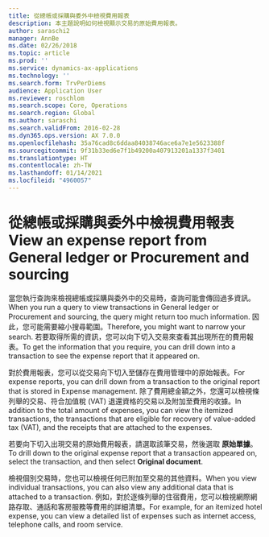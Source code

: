 ```yaml
---
title: 從總帳或採購與委外中檢視費用報表
description: 本主題說明如何檢視顯示交易的原始費用報表。
author: saraschi2
manager: AnnBe
ms.date: 02/26/2018
ms.topic: article
ms.prod: ''
ms.service: dynamics-ax-applications
ms.technology: ''
ms.search.form: TrvPerDiems
audience: Application User
ms.reviewer: roschlom
ms.search.scope: Core, Operations
ms.search.region: Global
ms.author: saraschi
ms.search.validFrom: 2016-02-28
ms.dyn365.ops.version: AX 7.0.0
ms.openlocfilehash: 35a76cad8c6ddaa84038746ace6a7e1e5623388f
ms.sourcegitcommit: 9f31b33ed6e7f1b49200a407913201a1337f3401
ms.translationtype: HT
ms.contentlocale: zh-TW
ms.lasthandoff: 01/14/2021
ms.locfileid: "4960057"
---
```

# <a name="view-an-expense-report-from-general-ledger-or-procurement-and-sourcing"></a><span data-ttu-id="7d49c-103">從總帳或採購與委外中檢視費用報表</span><span class="sxs-lookup"><span data-stu-id="7d49c-103">View an expense report from General ledger or Procurement and sourcing</span></span>

<span data-ttu-id="7d49c-104">當您執行查詢來檢視總帳或採購與委外中的交易時，查詢可能會傳回過多資訊。</span><span class="sxs-lookup"><span data-stu-id="7d49c-104">When you run a query to view transactions in General ledger or Procurement and sourcing, the query might return too much information.</span></span> <span data-ttu-id="7d49c-105">因此，您可能需要縮小搜尋範圍。</span><span class="sxs-lookup"><span data-stu-id="7d49c-105">Therefore, you might want to narrow your search.</span></span> <span data-ttu-id="7d49c-106">若要取得所需的資訊，您可以向下切入交易來查看其出現所在的費用報表。</span><span class="sxs-lookup"><span data-stu-id="7d49c-106">To get the information that you require, you can drill down into a transaction to see the expense report that it appeared on.</span></span>

<span data-ttu-id="7d49c-107">對於費用報表，您可以從交易向下切入至儲存在費用管理中的原始報表。</span><span class="sxs-lookup"><span data-stu-id="7d49c-107">For expense reports, you can drill down from a transaction to the original report that is stored in Expense management.</span></span> <span data-ttu-id="7d49c-108">除了費用總金額之外，您還可以檢視條列舉的交易、符合加值稅 (VAT) 退還資格的交易以及附加至費用的收據。</span><span class="sxs-lookup"><span data-stu-id="7d49c-108">In addition to the total amount of expenses, you can view the itemized transactions, the transactions that are eligible for recovery of value-added tax (VAT), and the receipts that are attached to the expenses.</span></span>

<span data-ttu-id="7d49c-109">若要向下切入出現交易的原始費用報表，請選取該筆交易，然後選取 **原始單據**。</span><span class="sxs-lookup"><span data-stu-id="7d49c-109">To drill down to the original expense report that a transaction appeared on, select the transaction, and then select **Original document**.</span></span>

<span data-ttu-id="7d49c-110">檢視個別交易時，您也可以檢視任何已附加至交易的其他資料。</span><span class="sxs-lookup"><span data-stu-id="7d49c-110">When you view individual transactions, you can also view any additional data that is attached to a transaction.</span></span> <span data-ttu-id="7d49c-111">例如，對於逐條列舉的住宿費用，您可以檢視網際網路存取、通話和客房服務等費用的詳細清單。</span><span class="sxs-lookup"><span data-stu-id="7d49c-111">For example, for an itemized hotel expense, you can view a detailed list of expenses such as internet access, telephone calls, and room service.</span></span>
